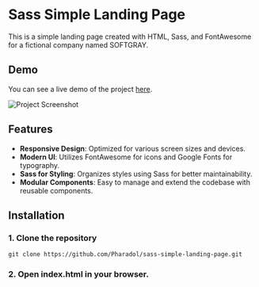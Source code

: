 # Sass Simple Landing Page

This is a simple landing page created with HTML, Sass, and FontAwesome for a fictional company named SOFTGRAY.

## Demo
You can see a live demo of the project [here](https://your-live-demo-link.com).

![Project Screenshot](https://img2.pic.in.th/pic/sass-simple-landing-page.png)

## Features
- **Responsive Design**: Optimized for various screen sizes and devices.
- **Modern UI**: Utilizes FontAwesome for icons and Google Fonts for typography.
- **Sass for Styling**: Organizes styles using Sass for better maintainability.
- **Modular Components**: Easy to manage and extend the codebase with reusable components.

## Installation
### 1. Clone the repository
    git clone https://github.com/Pharadol/sass-simple-landing-page.git
### 2. Open index.html in your browser.
